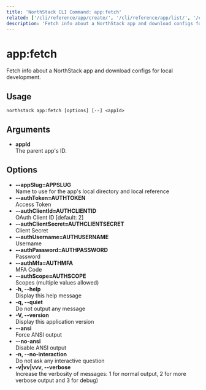 ```yaml
---
title: 'NorthStack CLI Command: app:fetch'
related: ['/cli/reference/app/create/', '/cli/reference/app/list/', '/cli/reference/', '/cli/']
description: 'Fetch info about a NorthStack app and download configs for local development.'
---
```


# app:fetch

Fetch info about a NorthStack app and download configs for local development.

## Usage

`northstack app:fetch [options] [--] <appId>`

## Arguments

-   **appId**  
    The parent app's ID.

## Options

-   **--appSlug=APPSLUG**  
    Name to use for the app's local directory and local reference
-   **--authToken=AUTHTOKEN**  
    Access Token
-   **--authClientId=AUTHCLIENTID**  
    OAuth Client ID [default: 2]
-   **--authClientSecret=AUTHCLIENTSECRET**  
    Client Secret
-   **--authUsername=AUTHUSERNAME**  
    Username
-   **--authPassword=AUTHPASSWORD**  
    Password
-   **--authMfa=AUTHMFA**  
    MFA Code
-   **--authScope=AUTHSCOPE**  
    Scopes (multiple values allowed)
-   **-h, --help**  
    Display this help message
-   **-q, --quiet**  
    Do not output any message
-   **-V, --version**  
    Display this application version
-   **--ansi**  
    Force ANSI output
-   **--no-ansi**  
    Disable ANSI output
-   **-n, --no-interaction**  
    Do not ask any interactive question
-   **-v|vv|vvv, --verbose**  
    Increase the verbosity of messages: 1 for normal output, 2 for more verbose output and 3 for debug)
